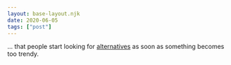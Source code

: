 ```yaml
---
layout: base-layout.njk
date: 2020-06-05
tags: ["post"]
---
```

... that people start looking for
[alternatives](https://dev.to/areknawo/top-7-vs-code-alternatives-3c0n)
as soon as something becomes too trendy.